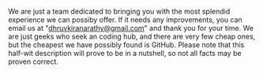 We are just a team dedicated to bringing you with the most splendid experience we can possiby offer. If it needs any improvements, you can email us at "dhruvkiranarathy@gmail.com" and thank you for your time. We are just geeks who seek an coding hub, and there are very few cheap ones, but the cheapest we have possibly found is GitHub. Please note that this half-wit description will prove to be in a nutshell, so not all facts may be proven correct.

